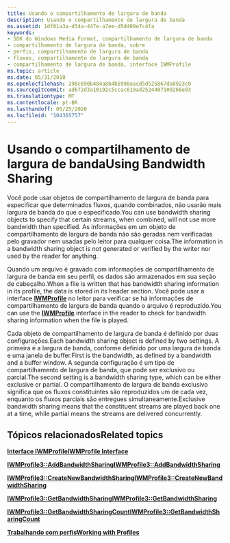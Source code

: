 ```yaml
---
title: Usando o compartilhamento de largura de banda
description: Usando o compartilhamento de largura de banda
ms.assetid: 1df61a3a-d34a-447e-a7ee-d5d409e7c4fa
keywords:
- SDK do Windows Media Format, compartilhamento de largura de banda
- compartilhamento de largura de banda, sobre
- perfis, compartilhamento de largura de banda
- fluxos, compartilhamento de largura de banda
- compartilhamento de largura de banda, interface IWMProfile
ms.topic: article
ms.date: 05/31/2018
ms.openlocfilehash: 298c690b484a8b4b5990aacd5d525867da8923c0
ms.sourcegitcommit: ad672d3a10192c5ccac619ad2524407109266e93
ms.translationtype: MT
ms.contentlocale: pt-BR
ms.lasthandoff: 05/25/2020
ms.locfileid: "104365757"
---
```

# <a name="using-bandwidth-sharing"></a><span data-ttu-id="24192-108">Usando o compartilhamento de largura de banda</span><span class="sxs-lookup"><span data-stu-id="24192-108">Using Bandwidth Sharing</span></span>

<span data-ttu-id="24192-109">Você pode usar objetos de compartilhamento de largura de banda para especificar que determinados fluxos, quando combinados, não usarão mais largura de banda do que o especificado.</span><span class="sxs-lookup"><span data-stu-id="24192-109">You can use bandwidth sharing objects to specify that certain streams, when combined, will not use more bandwidth than specified.</span></span> <span data-ttu-id="24192-110">As informações em um objeto de compartilhamento de largura de banda não são geradas nem verificadas pelo gravador nem usadas pelo leitor para qualquer coisa.</span><span class="sxs-lookup"><span data-stu-id="24192-110">The information in a bandwidth sharing object is not generated or verified by the writer nor used by the reader for anything.</span></span>

<span data-ttu-id="24192-111">Quando um arquivo é gravado com informações de compartilhamento de largura de banda em seu perfil, os dados são armazenados em sua seção de cabeçalho.</span><span class="sxs-lookup"><span data-stu-id="24192-111">When a file is written that has bandwidth sharing information in its profile, the data is stored in its header section.</span></span> <span data-ttu-id="24192-112">Você pode usar a interface [**IWMProfile**](iwmprofile.md) no leitor para verificar se há informações de compartilhamento de largura de banda quando o arquivo é reproduzido.</span><span class="sxs-lookup"><span data-stu-id="24192-112">You can use the [**IWMProfile**](iwmprofile.md) interface in the reader to check for bandwidth sharing information when the file is played.</span></span>

<span data-ttu-id="24192-113">Cada objeto de compartilhamento de largura de banda é definido por duas configurações.</span><span class="sxs-lookup"><span data-stu-id="24192-113">Each bandwidth sharing object is defined by two settings.</span></span> <span data-ttu-id="24192-114">A primeira é a largura de banda, conforme definido por uma largura de banda e uma janela de buffer.</span><span class="sxs-lookup"><span data-stu-id="24192-114">First is the bandwidth, as defined by a bandwidth and a buffer window.</span></span> <span data-ttu-id="24192-115">A segunda configuração é um tipo de compartilhamento de largura de banda, que pode ser exclusivo ou parcial.</span><span class="sxs-lookup"><span data-stu-id="24192-115">The second setting is a bandwidth sharing type, which can be either exclusive or partial.</span></span> <span data-ttu-id="24192-116">O compartilhamento de largura de banda exclusivo significa que os fluxos constituintes são reproduzidos um de cada vez, enquanto os fluxos parciais são entregues simultaneamente.</span><span class="sxs-lookup"><span data-stu-id="24192-116">Exclusive bandwidth sharing means that the constituent streams are played back one at a time, while partial means the streams are delivered concurrently.</span></span>

## <a name="related-topics"></a><span data-ttu-id="24192-117">Tópicos relacionados</span><span class="sxs-lookup"><span data-stu-id="24192-117">Related topics</span></span>

<dl> <dt>

[<span data-ttu-id="24192-118">**Interface IWMProfile**</span><span class="sxs-lookup"><span data-stu-id="24192-118">**IWMProfile Interface**</span></span>](iwmprofile.md)
</dt> <dt>

[<span data-ttu-id="24192-119">**IWMProfile3::AddBandwidthSharing**</span><span class="sxs-lookup"><span data-stu-id="24192-119">**IWMProfile3::AddBandwidthSharing**</span></span>](/previous-versions/windows/desktop/api/Wmsdkidl/nf-wmsdkidl-iwmprofile3-addbandwidthsharing)
</dt> <dt>

[<span data-ttu-id="24192-120">**IWMProfile3::CreateNewBandwidthSharing**</span><span class="sxs-lookup"><span data-stu-id="24192-120">**IWMProfile3::CreateNewBandwidthSharing**</span></span>](/previous-versions/windows/desktop/api/Wmsdkidl/nf-wmsdkidl-iwmprofile3-createnewbandwidthsharing)
</dt> <dt>

[<span data-ttu-id="24192-121">**IWMProfile3::GetBandwidthSharing**</span><span class="sxs-lookup"><span data-stu-id="24192-121">**IWMProfile3::GetBandwidthSharing**</span></span>](/previous-versions/windows/desktop/api/Wmsdkidl/nf-wmsdkidl-iwmprofile3-getbandwidthsharing)
</dt> <dt>

[<span data-ttu-id="24192-122">**IWMProfile3::GetBandwidthSharingCount**</span><span class="sxs-lookup"><span data-stu-id="24192-122">**IWMProfile3::GetBandwidthSharingCount**</span></span>](/previous-versions/windows/desktop/api/wmsdkidl/nf-wmsdkidl-iwmprofile3-getbandwidthsharingcount)
</dt> <dt>

[<span data-ttu-id="24192-123">**Trabalhando com perfis**</span><span class="sxs-lookup"><span data-stu-id="24192-123">**Working with Profiles**</span></span>](working-with-profiles.md)
</dt> </dl>

 

 





